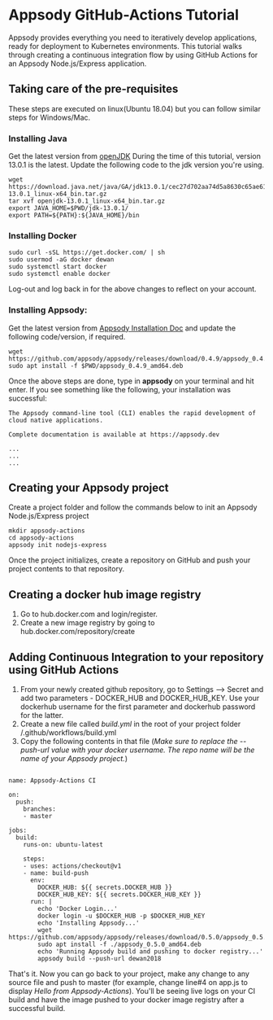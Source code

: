 # Appsody GitHub-Actions Tutorial
Appsody provides everything you need to iteratively develop applications, ready for deployment to Kubernetes environments. This tutorial walks through creating a continuous integration flow by using GitHub Actions for an Appsody Node.js/Express application. 

## Taking care of the pre-requisites

These steps are executed on linux(Ubuntu 18.04) but you can follow similar steps for Windows/Mac.

### Installing Java

Get the latest version from [openJDK](https://jdk.java.net)
During the time of this tutorial, version 13.0.1 is the latest. Update the following code to the jdk version you're using.

```
wget https://download.java.net/java/GA/jdk13.0.1/cec27d702aa74d5a8630c65ae61e4305/9/GPL/openjdk-13.0.1_linux-x64_bin.tar.gz
tar xvf openjdk-13.0.1_linux-x64_bin.tar.gz
export JAVA_HOME=$PWD/jdk-13.0.1/
export PATH=${PATH}:${JAVA_HOME}/bin
```

### Installing Docker

```
sudo curl -sSL https://get.docker.com/ | sh
sudo usermod -aG docker dewan
sudo systemctl start docker
sudo systemctl enable docker
```
Log-out and log back in for the above changes to reflect on your account.

### Installing Appsody:

Get the latest version from [Appsody Installation Doc](https://appsody.dev/docs/getting-started/installation/) and update the following code/version, if required.
```
wget https://github.com/appsody/appsody/releases/download/0.4.9/appsody_0.4.9_amd64.deb
sudo apt install -f $PWD/appsody_0.4.9_amd64.deb
```
Once the above steps are done, type in **appsody** on your terminal and hit enter. If you see something like the following, your installation was successful:
```
The Appsody command-line tool (CLI) enables the rapid development of cloud native applications.

Complete documentation is available at https://appsody.dev

...
...
...
```

## Creating your Appsody project

Create a project folder and follow the commands below to init an Appsody Node.js/Express project

```
mkdir appsody-actions
cd appsody-actions
appsody init nodejs-express
```
Once the project initializes, create a repository on GitHub and push your project contents to that repository.

## Creating a docker hub image registry

1. Go to hub.docker.com and login/register.
2. Create a new image registry by going to hub.docker.com/repository/create

## Adding Continuous Integration to your repository using GitHub Actions

1. From your newly created github repository, go to Settings --> Secret and add two parameters - DOCKER_HUB and DOCKER_HUB_KEY. Use your dockerhub username for the first parameter and dockerhub password for the latter.
2. Create a new file called *build.yml* in the root of your project folder /.github/workflows/build.yml
3. Copy the following contents in that file (*Make sure to replace the --push-url value with your docker username. The repo name will be the name of your Appsody project.*)
```

name: Appsody-Actions CI

on:
  push:
    branches:
    - master

jobs:
  build:
    runs-on: ubuntu-latest

    steps:
    - uses: actions/checkout@v1
    - name: build-push
      env:
        DOCKER_HUB: ${{ secrets.DOCKER_HUB }}
        DOCKER_HUB_KEY: ${{ secrets.DOCKER_HUB_KEY }}
      run: |
        echo 'Docker Login...'
        docker login -u $DOCKER_HUB -p $DOCKER_HUB_KEY
        echo 'Installing Appsody...'
        wget https://github.com/appsody/appsody/releases/download/0.5.0/appsody_0.5.0_amd64.deb
        sudo apt install -f ./appsody_0.5.0_amd64.deb
        echo 'Running Appsody build and pushing to docker registry...'
        appsody build --push-url dewan2018
```       

That's it. Now you can go back to your project, make any change to any source file and push to master (for example, change line#4 on app.js to display *Hello from Appsody-Actions*). You'll be seeing live logs on your CI build and have the image pushed to your docker image registry after a successful build.
